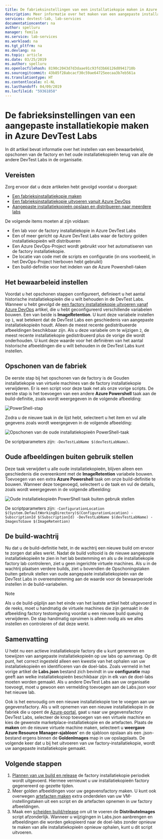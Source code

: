 ```yaml
---
title: De fabrieksinstellingen van een installatiekopie maken in Azure DevTest Labs | Microsoft Docs
description: Meer informatie over het maken van een aangepaste installatiekopie-factory in Azure DevTest Labs.
services: devtest-lab, lab-services
documentationcenter: na
author: spelluru
manager: femila
ms.service: lab-services
ms.workload: na
ms.tgt_pltfrm: na
ms.devlang: na
ms.topic: article
ms.date: 03/25/2019
ms.author: spelluru
ms.openlocfilehash: 8190c2043d7d3daae91c93fd3b66126d0941710b
ms.sourcegitcommit: 43b85f28abcacf30c59ae64725eecaa3b7eb561a
ms.translationtype: HT
ms.contentlocale: nl-NL
ms.lasthandoff: 04/09/2019
ms.locfileid: "59361858"
---
```

# <a name="create-a-custom-image-factory-in-azure-devtest-labs"></a>De fabrieksinstellingen van een aangepaste installatiekopie maken in Azure DevTest Labs
In dit artikel bevat informatie over het instellen van een bewaarbeleid, opschonen van de factory en het oude installatiekopieën terug van alle de andere DevTest Labs in de organisatie. 

## <a name="prerequisites"></a>Vereisten
Zorg ervoor dat u deze artikelen hebt gevolgd voordat u doorgaat:

- [Een fabrieksinstallatiekopie maken](image-factory-create.md)
- [Een fabrieksinstallatiekopie uitvoeren vanuit Azure DevOps](image-factory-set-up-devops-lab.md)
- [Aangepaste installatiekopieën opslaan en distribueren naar meerdere labs](image-factory-save-distribute-custom-images.md)

De volgende items moeten al zijn voldaan:

- Een lab voor de factory installatiekopie in Azure DevTest Labs
- Een of meer gericht op Azure DevTest Labs waar de factory golden installatiekopieën wilt distribueren
- Een Azure DevOps-Project wordt gebruikt voor het automatiseren van de factory installatiekopie.
- De locatie van code met de scripts en configuratie (in ons voorbeeld, in het DevOps-Project hierboven hebt gebruikt)
- Een build-definitie voor het indelen van de Azure Powershell-taken
 
## <a name="setting-the-retention-policy"></a>Het bewaarbeleid instellen
Voordat u het opschonen stappen configureert, definieert u het aantal historische installatiekopieën die u wilt behouden in de DevTest Labs. Wanneer u hebt gevolgd de [een factory installatiekopie uitvoeren vanaf Azure DevOps](image-factory-set-up-devops-lab.md) artikel, die u hebt geconfigureerd verschillende variabelen bouwen. Een van beide is **ImageRetention**. U kunt deze variabele instellen op `1`, wat betekent dat de DevTest Labs een geschiedenis van aangepaste installatiekopieën houdt. Alleen de meest recente gedistribueerde afbeeldingen beschikbaar zijn. Als u deze variabele om te wijzigen `2`, de meest recente installatiekopie gedistribueerd plus de vorige die wordt onderhouden. U kunt deze waarde voor het definiëren van het aantal historische afbeeldingen die u wilt behouden in de DevTest Labs kunt instellen.

## <a name="cleaning-up-the-factory"></a>Opschonen van de fabriek
De eerste stap bij het opschonen van de factory is de Gouden installatiekopie van virtuele machines van de factory installatiekopie verwijderen. Er is een script voor deze taak net als onze vorige scripts. De eerste stap is het toevoegen van een andere **Azure Powershell** taak aan de build-definitie, zoals wordt weergegeven in de volgende afbeelding:

![PowerShell-stap](./media/set-retention-policy-cleanup/powershell-step.png)

Zodra u de nieuwe taak in de lijst hebt, selecteert u het item en vul alle gegevens zoals wordt weergegeven in de volgende afbeelding:

![Opschonen van de oude installatiekopieën PowerShell-taak](./media/set-retention-policy-cleanup/configure-powershell-task.png)

De scriptparameters zijn: `-DevTestLabName $(devTestLabName)`.

## <a name="retire-old-images"></a>Oude afbeeldingen buiten gebruik stellen 
Deze taak verwijdert u alle oude installatiekopieën, blijven alleen een geschiedenis die overeenkomt met de **ImageRetention** variabele bouwen. Toevoegen van een extra **Azure Powershell** taak om onze build-definitie te bouwen. Wanneer deze toegevoegd, selecteert u de taak en vul de details, zoals wordt weergegeven in de volgende afbeelding: 

![Oude installatiekopieën PowerShell taak buiten gebruik stellen](./media/set-retention-policy-cleanup/retire-old-image-task.png)

De scriptparameters zijn: `-ConfigurationLocation $(System.DefaultWorkingDirectory)$(ConfigurationLocation) -SubscriptionId $(SubscriptionId) -DevTestLabName $(devTestLabName) -ImagesToSave $(ImageRetention)`

## <a name="queue-the-build"></a>De build-wachtrij
Nu dat u de build-definitie hebt, in de wachtrij een nieuwe build om ervoor te zorgen dat alles werkt. Nadat de build voltooid is de nieuwe aangepaste installatiekopieën te zien in het lab bestemming en als u de installatiekopie factory lab controleren, ziet u geen ingerichte virtuele machines. Als u in de wachtrij plaatsen verdere builds, ziet u bovendien de Opschoningstaken buiten gebruik stellen van oude aangepaste installatiekopieën van de DevTest Labs in overeenstemming aan de waarde voor de bewaarperiode instellen in de build-variabelen.

> [!NOTE]
> Als u de build-pijplijn aan het einde van het laatste artikel hebt uitgevoerd in de reeks, moet u handmatig de virtuele machines die zijn gemaakt in de afbeelding factory testomgeving voordat u een nieuwe build queuing verwijderen.  De stap handmatig opruimen is alleen nodig als we alles instellen en controleren of dat deze werkt.



## <a name="summary"></a>Samenvatting
U hebt nu een actieve installatiekopie factory die u kunt genereren en toewijzen van aangepaste installatiekopieën op uw labs op aanvraag. Op dit punt, het correct ingesteld alleen een kwestie van het ophalen van uw installatiekopieën en identificeren van de doel-labs. Zoals vermeld in het vorige artikel de **Labs.json** bestand zich bevindt in uw **configuratie** map geeft aan welke installatiekopieën beschikbaar zijn in elk van de doel-labs moeten worden gemaakt. Als u andere DevTest Labs aan uw organisatie toevoegt, moet u gewoon een vermelding toevoegen aan de Labs.json voor het nieuwe lab.

Ook is het eenvoudig om een nieuwe installatiekopie toe te voegen aan uw gegevensfactory. Als u wilt opnemen van een nieuwe installatiekopie in de fabriek die u opent de [Azure-portal](https://portal.azure.com), gaat u naar uw gegevensfactory DevTest Labs, selecteer de knop toevoegen van een virtuele machine en kies de gewenste marketplace-installatiekopie en de artefacten. Plaats de **maken** om de nieuwe virtuele machine maken, selecteert u **weergave Azure Resource Manager-sjabloon**' en de sjabloon opslaan als een .json-bestand ergens binnen de **GoldenImages** map in uw opslagplaats. De volgende keer dat u bij het uitvoeren van uw factory-installatiekopie, wordt uw aangepaste installatiekopie gemaakt.


## <a name="next-steps"></a>Volgende stappen
1. [Plannen van uw build en release](/azure/devops/pipelines/build/triggers?view=azure-devops&tabs=designer) de factory installatiekopie periodiek wordt uitgevoerd. Hiermee vernieuwt u uw installatiekopieën factory gegenereerd op gezette tijden.
2. Meer golden afbeeldingen voor uw gegevensfactory maken. U kunt ook overwegen [artefacten maken](devtest-lab-artifact-author.md) extra onderdelen van uw VM-instellingstaken uit een script en de artefacten opnemen in uw factory afbeeldingen.
4. Maak een [scheiden build/release](/azure/devops/pipelines/overview.md?view=azure-devops-2019) om uit te voeren de **DistributeImages** script afzonderlijk. Wanneer u wijzigingen in Labs.json aanbrengen en afbeeldingen die worden gekopieerd naar de doel-labs zonder opnieuw te maken van alle installatiekopieën opnieuw ophalen, kunt u dit script uitvoeren.


